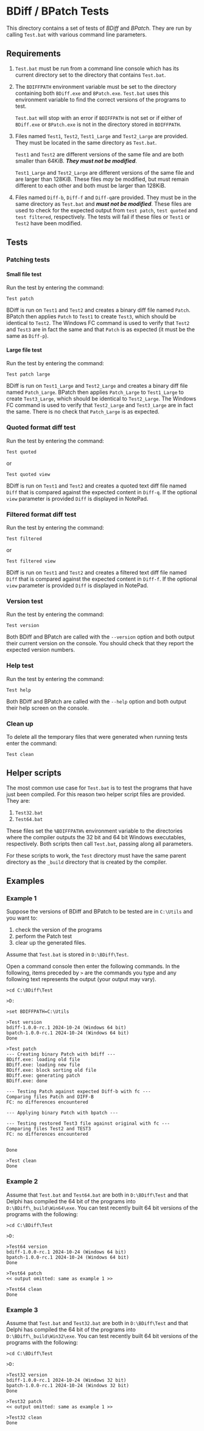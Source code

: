 # BDiff / BPatch Tests

This directory contains a set of tests of _BDiff_ and _BPatch_. They are run by calling `Test.bat` with various command line parameters.

## Requirements

1. `Test.bat` must be run from a command line console which has its current directory set to the directory that contains `Test.bat`.

2. The `BDIFFPATH` environment variable must be set to the directory containing both `BDiff.exe` and `BPatch.exe`. `Test.bat` uses this environment variable to find the correct versions of the programs to test. 

    `Test.bat` will stop with an error if `BDIFFPATH` is not set or if either of `BDiff.exe` or `BPatch.exe` is not in the directory stored in `BDIFFPATH`.

3. Files named `Test1`, `Test2`, `Test1_Large` and `Test2_Large` are provided. They must be located in the same directory as `Test.bat`.

    `Test1` and `Test2` are different versions of the same file and are both smaller than 64KiB. ***They must not be modified***.
    
    `Test1_Large` and `Test2_Large` are different versions of the same file and are larger than 128KiB. These files _may_ be modified, but must remain different to each other and both must be larger than 128KiB.

4. Files named `Diff-b`, `Diff-f` and `Diff-q`are provided. They must be in the same directory as `Test.bat` and ***must not be modified***. These files are used to check for the expected output from `test patch`, `test quoted` and `test filtered`, respectively. The tests will fail if these files or `Test1` or `Test2` have been modified.

## Tests

### Patching tests

#### Small file test

Run the test by entering the command: 

    Test patch
    
BDiff is run on `Test1` and `Test2` and creates a binary diff file named `Patch`. BPatch then applies `Patch` to `Test1` to create `Test3`, which should be identical to `Test2`. The Windows FC command is used to verify that `Test2` and `Test3` are in fact the same and that `Patch` is as expected (it must be the same as `Diff-p`).

#### Large file test

Run the test by entering the command: 

    Test patch large
    
BDiff is run on `Test1_Large` and `Test2_Large` and creates a binary diff file named `Patch_Large`. BPatch then applies `Patch_Large` to `Test1_Large` to create `Test3_Large`, which should be identical to `Test2_Large`. The Windows FC command is used to verify that `Test2_Large` and `Test3_Large` are in fact the same. There is no check that `Patch_Large` is as expected.

### Quoted format diff test

Run the test by entering the command: 

    Test quoted

or

    Test quoted view
    
BDiff is run on `Test1` and `Test2` and creates a quoted text diff file named `Diff` that is compared against the expected content in `Diff-q`. If the optional `view` parameter is provided `Diff` is displayed in NotePad.

### Filtered format diff test

Run the test by entering the command: 

    Test filtered
    
or

    Test filtered view

BDiff is run on `Test1` and `Test2` and creates a filtered text diff file named `Diff` that is compared against the expected content in `Diff-f`. If the optional `view` parameter is provided `Diff` is displayed in NotePad.

### Version test

Run the test by entering the command: 

    Test version
    
Both BDiff and BPatch are called with the `--version` option and both output their current version on the console. You should check that they report the expected version numbers.

### Help test

Run the test by entering the command: 

    Test help

Both BDiff and BPatch are called with the `--help` option and both output their help screen on the console.

### Clean up

To delete all the temporary files that were generated when running tests enter the command:

    Test clean

## Helper scripts

The most common use case for `Test.bat` is to test the programs that have just been compiled. For this reason two helper script files are provided. They are:

1. `Test32.bat`
2. `Test64.bat`

These files set the `%BDIFFPATH%` environment variable to the directories where the compiler outputs the 32 bit and 64 bit Windows executables, respectively. Both scripts then call `Test.bat`, passing along all parameters.

For these scripts to work, the `Test` directory must have the same parent directory as the `_build` directory that is created by the compiler.

## Examples

### Example 1

Suppose the versions of BDiff and BPatch to be tested are in `C:\Utils` and you want to:

1. check the version of the programs
2. perform the Patch test
3. clear up the generated files.

Assume that `Test.bat` is stored in `D:\BDiff\Test`.

Open a command console then enter the following commands. In the following, items preceded by `>` are the commands you type and any following text represents the output (your output may vary).

    >cd C:\BDiff\Test
    
    >D:
    
    >set BDIFFPATH=C:\Utils
   
    >Test version
    bdiff-1.0.0-rc.1 2024-10-24 (Windows 64 bit)
    bpatch-1.0.0-rc.1 2024-10-24 (Windows 64 bit)
    Done
    
    >Test patch
    --- Creating binary Patch with bdiff ---
    BDiff.exe: loading old file
    BDiff.exe: loading new file
    BDiff.exe: block sorting old file
    BDiff.exe: generating patch
    BDiff.exe: done

    --- Testing Patch against expected Diff-b with fc ---
    Comparing files Patch and DIFF-B
    FC: no differences encountered

    --- Applying binary Patch with bpatch ---

    --- Testing restored Test3 file against original with fc ---
    Comparing files Test2 and TEST3
    FC: no differences encountered


    Done

    >Test clean
    Done

### Example 2

Assume that `Test.bat` and `Test64.bat` are both in `D:\BDiff\Test` and that Delphi has compiled the 64 bit of the programs into `D:\BDiff\_build\Win64\exe`. You can test recently built 64 bit versions of the programs with the following:

    >cd C:\BDiff\Test
    
    >D:

    >Test64 version
    bdiff-1.0.0-rc.1 2024-10-24 (Windows 64 bit)
    bpatch-1.0.0-rc.1 2024-10-24 (Windows 64 bit)
    Done

    >Test64 patch
    << output omitted: same as example 1 >>

    >Test64 clean
    Done

### Example 3

Assume that `Test.bat` and `Test32.bat` are both in `D:\BDiff\Test` and that Delphi has compiled the 64 bit of the programs into `D:\BDiff\_build\Win32\exe`. You can test recently built 64 bit versions of the programs with the following:

    >cd C:\BDiff\Test
    
    >D:

    >Test32 version
    bdiff-1.0.0-rc.1 2024-10-24 (Windows 32 bit)
    bpatch-1.0.0-rc.1 2024-10-24 (Windows 32 bit)
    Done

    >Test32 patch
    << output omitted: same as example 1 >>

    >Test32 clean
    Done
